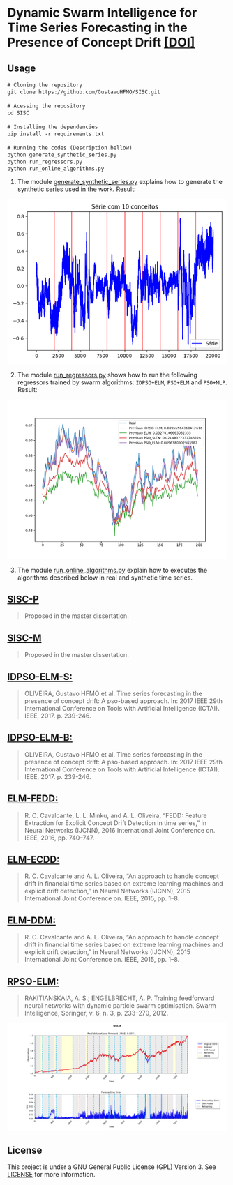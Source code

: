 #  Dynamic Swarm Intelligence for Time Series Forecasting in the Presence of Concept Drift [[DOI]](https://doi.org/10.1007/s42979-025-04247-z)

## Usage
```
# Cloning the repository
git clone https://github.com/GustavoHFMO/SISC.git

# Acessing the repository
cd SISC

# Installing the dependencies
pip install -r requirements.txt

# Running the codes (Description bellow)
python generate_synthetic_series.py
python run_regressors.py
python run_online_algorithms.py
```

1. The module [generate_synthetic_series.py](https://github.com/GustavoHFMO/SISC/blob/main/generate_synthetic_series.py) explains how to generate the synthetic series used in the work. Result:

![](https://github.com/GustavoHFMO/SISC/blob/main/images/time_series_generation.png)


2. The module [run_regressors.py](https://github.com/GustavoHFMO/SISC/blob/main/run_regressors.py) shows how to run the following regressors trained by swarm algorithms: `IDPSO+ELM`, `PSO+ELM` and `PSO+MLP`. Result:

![](https://github.com/GustavoHFMO/SISC/blob/main/images/Regressors_prediction.png)


3. The module [run_online_algorithms.py](https://github.com/GustavoHFMO/SISC/blob/main/run_online_algorithms.py) explain how to executes the algorithms described below in real and synthetic time series.

## [SISC-P](https://github.com/GustavoHFMO/SISC/blob/main/algoritmos_online/SISC_P.py)
> Proposed in the master dissertation.

## [SISC-M](https://github.com/GustavoHFMO/SISC/blob/main/algoritmos_online/SISC_M.py)
> Proposed in the master dissertation.

## [IDPSO-ELM-S:](https://github.com/GustavoHFMO/SISC/blob/master/algoritmos_online/IDPSO_ELM_S.py)
> OLIVEIRA, Gustavo HFMO et al. Time series forecasting in the presence of concept drift: A pso-based approach. In: 2017 IEEE 29th International Conference on Tools with Artificial Intelligence (ICTAI). IEEE, 2017. p. 239-246.

## [IDPSO-ELM-B:](https://github.com/GustavoHFMO/SISC/blob/master/algoritmos_online/IDPSO_ELM_B.py)
> OLIVEIRA, Gustavo HFMO et al. Time series forecasting in the presence of concept drift: A pso-based approach. In: 2017 IEEE 29th International Conference on Tools with Artificial Intelligence (ICTAI). IEEE, 2017. p. 239-246.

## [ELM-FEDD:](https://github.com/GustavoHFMO/SISC/blob/master/algoritmos_online/ELM_FEDD.py)
> R. C. Cavalcante, L. L. Minku, and A. L. Oliveira, “FEDD: Feature Extraction for Explicit Concept Drift Detection in time series,” in Neural Networks (IJCNN), 2016 International Joint Conference on. IEEE, 2016, pp. 740–747.

## [ELM-ECDD:](https://github.com/GustavoHFMO/SISC/blob/master/algoritmos_online/ELM_ECDD.py)
> R. C. Cavalcante and A. L. Oliveira, “An approach to handle concept drift in financial time series based on extreme learning machines and explicit drift detection,” in Neural Networks (IJCNN), 2015 International Joint Conference on. IEEE, 2015, pp. 1–8.

## [ELM-DDM:](https://github.com/GustavoHFMO/SISC/blob/master/algoritmos_online/ELM_DDM.py)
> R. C. Cavalcante and A. L. Oliveira, “An approach to handle concept drift in financial time series based on extreme learning machines and explicit drift detection,” in Neural Networks (IJCNN), 2015 International Joint Conference on. IEEE, 2015, pp. 1–8.

## [RPSO-ELM:](https://github.com/GustavoHFMO/SISC/blob/main/algoritmos_online/RPSO_ELM.py)
> RAKITIANSKAIA, A. S.; ENGELBRECHT, A. P. Training feedforward neural networks with dynamic particle swarm optimisation. Swarm Intelligence, Springer, v. 6, n. 3, p. 233–270, 2012. 

![](https://github.com/GustavoHFMO/SISC/blob/main/images/SISC_P_execution.png)

## License
This project is under a GNU General Public License (GPL) Version 3. See [LICENSE](https://www.gnu.org/licenses/gpl-3.0-standalone.html) for more information.
